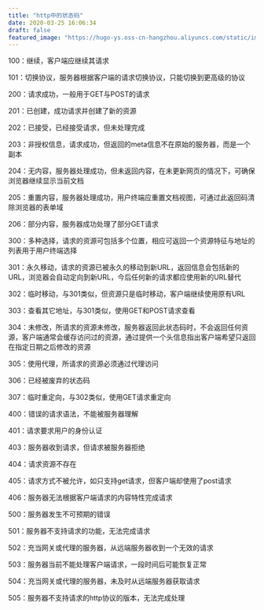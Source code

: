 ```yaml
---
title: "http中的状态码"
date: 2020-03-25 16:06:34
draft: false
featured_image: "https://hugo-ys.oss-cn-hangzhou.aliyuncs.com/static/img/http.jpg"
---
```

100：继续，客户端应继续其请求

101：切换协议，服务器根据客户端的请求切换协议，只能切换到更高级的协议

200：请求成功，一般用于GET与POST的请求

201：已创建，成功请求并创建了新的资源

202：已接受，已经接受请求，但未处理完成

203：非授权信息，请求成功，但返回的meta信息不在原始的服务器，而是一个副本

204：无内容，服务器处理成功，但未返回内容，在未更新网页的情况下，可确保浏览器继续显示当前文档

205：重置内容，服务器处理成功，用户终端应重置文档视图，可通过此返回码清除浏览器的表单域

206：部分内容，服务器成功处理了部分GET请求

300：多种选择，请求的资源可包括多个位置，相应可返回一个资源特征与地址的列表用于用户终端选择

301：永久移动，请求的资源已被永久的移动到新URL，返回信息会包括新的URL，浏览器会自动定向到新URL，今后任何新的请求都应使用新的URL替代

302：临时移动，与301类似，但资源只是临时移动，客户端继续使用原有URL

303：查看其它地址，与301类似，使用GET和POST请求查看

304：未修改，所请求的资源未修改，服务器返回此状态码时，不会返回任何资源，客户端通常会缓存访问过的资源，通过提供一个头信息指出客户端希望只返回在指定日期之后修改的资源

305：使用代理，所请求的资源必须通过代理访问

306：已经被废弃的状态码

307：临时重定向，与302类似，使用GET请求重定向

400：错误的请求语法，不能被服务器理解

401：请求要求用户的身份认证

403：服务器收到请求，但请求被服务器拒绝

404：请求资源不存在

405：请求方式不被允许，如只支持get请求，但客户端却使用了post请求

406：服务器无法根据客户端请求的内容特性完成请求

500：服务器发生不可预期的错误

501：服务器不支持请求的功能，无法完成请求

502：充当网关或代理的服务器，从远端服务器收到一个无效的请求

503：服务器当前不能处理客户端请求，一段时间后可能恢复正常

504：充当网关或代理的服务器，未及时从远端服务器获取请求

505：服务器不支持请求的http协议的版本，无法完成处理